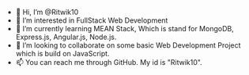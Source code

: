 - 👋 Hi, I’m @Ritwik10
- 👀 I’m interested in FullStack Web Development
- 🌱 I’m currently learning MEAN Stack, Which is stand for MongoDB, Express.js, Angular.js, Node.js.
- 💞️ I’m looking to collaborate on some basic Web Development Project which is build on JavaScript.
- 📫 You can reach me through GitHub. My id is "Ritwik10".

<!---
Ritwik10/Ritwik10 is a ✨ special ✨ repository because its `README.md` (this file) appears on your GitHub profile.
You can click the Preview link to take a look at your changes.
--->
